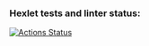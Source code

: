 ### Hexlet tests and linter status:
[![Actions Status](https://github.com/YuliyaILI/frontend-project-lvl1/workflows/hexlet-check/badge.svg)](https://github.com/YuliyaILI/frontend-project-lvl1/actions)